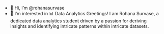 - 👋 Hi, I’m @rohanasurvase
- 👀 I’m interested in 📊 Data Analytics
Greetings! I am Rohana Survase, a dedicated data analytics student driven by a passion for deriving insights and identifying intricate patterns within intricate datasets.

